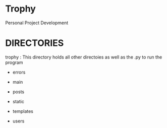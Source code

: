 # Trophy
 Personal Project Development


# DIRECTORIES
trophy : This directory holds all other directoies as well as the .py to run the program

- errors

- main

- posts

- static

- templates

 - users
